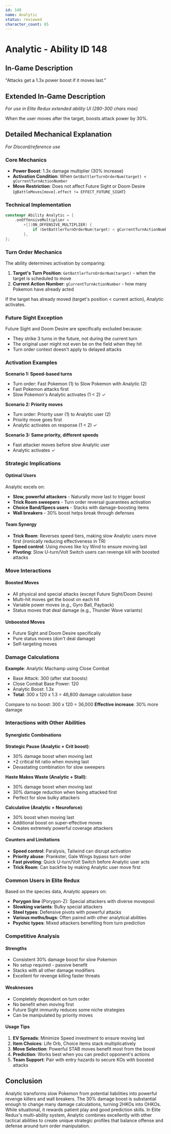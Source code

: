 ```yaml
---
id: 148
name: Analytic
status: reviewed
character_count: 65
---
```


# Analytic - Ability ID 148

## In-Game Description
"Attacks get a 1.3x power boost if it moves last."

## Extended In-Game Description
*For use in Elite Redux extended ability UI (280-300 chars max)*

When the user moves after the target, boosts attack power by 30%.

## Detailed Mechanical Explanation
*For Discord/reference use*

### Core Mechanics
- **Power Boost**: 1.3x damage multiplier (30% increase)
- **Activation Condition**: When `GetBattlerTurnOrderNum(target) < gCurrentTurnActionNumber`
- **Move Restriction**: Does not affect Future Sight or Doom Desire (`gBattleMoves[move].effect != EFFECT_FUTURE_SIGHT`)

### Technical Implementation
```cpp
constexpr Ability Analytic = {
    .onOffensiveMultiplier =
        +[](ON_OFFENSIVE_MULTIPLIER) {
            if (GetBattlerTurnOrderNum(target) < gCurrentTurnActionNumber && gBattleMoves[move].effect != EFFECT_FUTURE_SIGHT) MUL(1.3);
        },
};
```

### Turn Order Mechanics
The ability determines activation by comparing:
1. **Target's Turn Position**: `GetBattlerTurnOrderNum(target)` - when the target is scheduled to move
2. **Current Action Number**: `gCurrentTurnActionNumber` - how many Pokemon have already acted

If the target has already moved (target's position < current action), Analytic activates.

### Future Sight Exception
Future Sight and Doom Desire are specifically excluded because:
- They strike 3 turns in the future, not during the current turn
- The original user might not even be on the field when they hit
- Turn order context doesn't apply to delayed attacks

### Activation Examples

**Scenario 1: Speed-based turns**
- Turn order: Fast Pokemon (1) to Slow Pokemon with Analytic (2)
- Fast Pokemon attacks first
- Slow Pokemon's Analytic activates (1 < 2) ✓

**Scenario 2: Priority moves**
- Turn order: Priority user (1) to Analytic user (2)
- Priority move goes first
- Analytic activates on response (1 < 2) ✓

**Scenario 3: Same priority, different speeds**
- Fast attacker moves before slow Analytic user
- Analytic activates ✓

### Strategic Implications

#### Optimal Users
Analytic excels on:
- **Slow, powerful attackers** - Naturally move last to trigger boost
- **Trick Room sweepers** - Turn order reversal guarantees activation
- **Choice Band/Specs users** - Stacks with damage-boosting items
- **Wall breakers** - 30% boost helps break through defenses

#### Team Synergy
- **Trick Room**: Reverses speed tiers, making slow Analytic users move first (ironically reducing effectiveness in TR)
- **Speed control**: Using moves like Icy Wind to ensure moving last
- **Pivoting**: Slow U-turn/Volt Switch users can revenge kill with boosted attacks

### Move Interactions

#### Boosted Moves
- All physical and special attacks (except Future Sight/Doom Desire)
- Multi-hit moves get the boost on each hit
- Variable power moves (e.g., Gyro Ball, Payback)
- Status moves that deal damage (e.g., Thunder Wave variants)

#### Unboosted Moves
- Future Sight and Doom Desire specifically
- Pure status moves (don't deal damage)
- Self-targeting moves

### Damage Calculations

**Example**: Analytic Machamp using Close Combat
- Base Attack: 300 (after stat boosts)
- Close Combat Base Power: 120
- Analytic Boost: 1.3x
- **Total**: 300 x 120 x 1.3 = 46,800 damage calculation base

Compare to no boost: 300 x 120 = 36,000
**Effective increase**: 30% more damage

### Interactions with Other Abilities

#### Synergistic Combinations
**Strategic Pause (Analytic + Crit boost)**:
- 30% damage boost when moving last
- +2 critical hit ratio when moving last
- Devastating combination for slow sweepers

**Haste Makes Waste (Analytic + Stall)**:
- 30% damage boost when moving last  
- 30% damage reduction when being attacked first
- Perfect for slow bulky attackers

**Calculative (Analytic + Neuroforce)**:
- 30% boost when moving last
- Additional boost on super-effective moves
- Creates extremely powerful coverage attackers

#### Counters and Limitations
- **Speed control**: Paralysis, Tailwind can disrupt activation
- **Priority abuse**: Prankster, Gale Wings bypass turn order
- **Fast pivoting**: Quick U-turn/Volt Switch before Analytic user acts
- **Trick Room**: Can backfire by making Analytic user move first

### Common Users in Elite Redux

Based on the species data, Analytic appears on:
- **Porygon line** (Porygon-Z): Special attackers with diverse movepool
- **Slowking variants**: Bulky special attackers
- **Steel types**: Defensive pivots with powerful attacks  
- **Various moths/bugs**: Often paired with other analytical abilities
- **Psychic types**: Mixed attackers benefiting from turn prediction

### Competitive Analysis

#### Strengths
- Consistent 30% damage boost for slow Pokemon
- No setup required - passive benefit
- Stacks with all other damage modifiers
- Excellent for revenge killing faster threats

#### Weaknesses  
- Completely dependent on turn order
- No benefit when moving first
- Future Sight immunity reduces some niche strategies
- Can be manipulated by priority moves

#### Usage Tips
1. **EV Spreads**: Minimize Speed investment to ensure moving last
2. **Item Choices**: Life Orb, Choice items stack multiplicatively  
3. **Move Selection**: Powerful STAB moves benefit most from the boost
4. **Prediction**: Works best when you can predict opponent's actions
5. **Team Support**: Pair with entry hazards to secure KOs with boosted attacks

## Conclusion

Analytic transforms slow Pokemon from potential liabilities into powerful revenge killers and wall breakers. The 30% damage boost is substantial enough to change many damage calculations, turning 2HKOs into OHKOs. While situational, it rewards patient play and good prediction skills. In Elite Redux's multi-ability system, Analytic combines excellently with other tactical abilities to create unique strategic profiles that balance offense and defense around turn order manipulation.